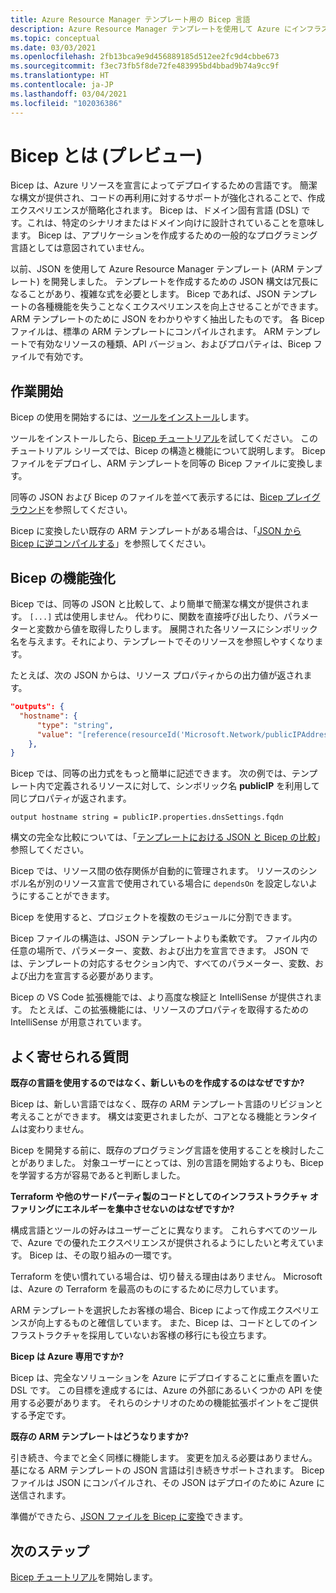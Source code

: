 ```yaml
---
title: Azure Resource Manager テンプレート用の Bicep 言語
description: Azure Resource Manager テンプレートを使用して Azure にインフラストラクチャをデプロイするための Bicep 言語について説明します。
ms.topic: conceptual
ms.date: 03/03/2021
ms.openlocfilehash: 2fb13bca9e9d456889185d512ee2fc9d4cbbe673
ms.sourcegitcommit: f3ec73fb5f8de72fe483995bd4bbad9b74a9cc9f
ms.translationtype: HT
ms.contentlocale: ja-JP
ms.lasthandoff: 03/04/2021
ms.locfileid: "102036386"
---
```

# <a name="what-is-bicep-preview"></a>Bicep とは (プレビュー)

Bicep は、Azure リソースを宣言によってデプロイするための言語です。 簡潔な構文が提供され、コードの再利用に対するサポートが強化されることで、作成エクスペリエンスが簡略化されます。 Bicep は、ドメイン固有言語 (DSL) です。これは、特定のシナリオまたはドメイン向けに設計されていることを意味します。 Bicep は、アプリケーションを作成するための一般的なプログラミング言語としては意図されていません。

以前、JSON を使用して Azure Resource Manager テンプレート (ARM テンプレート) を開発しました。 テンプレートを作成するための JSON 構文は冗長になることがあり、複雑な式を必要とします。 Bicep であれば、JSON テンプレートの各種機能を失うことなくエクスペリエンスを向上させることができます。 ARM テンプレートのために JSON をわかりやすく抽出したものです。 各 Bicep ファイルは、標準の ARM テンプレートにコンパイルされます。 ARM テンプレートで有効なリソースの種類、API バージョン、およびプロパティは、Bicep ファイルで有効です。

## <a name="get-started"></a>作業開始

Bicep の使用を開始するには、[ツールをインストール](https://github.com/Azure/bicep/blob/main/docs/installing.md)します。

ツールをインストールしたら、[Bicep チュートリアル](./bicep-tutorial-create-first-bicep.md)を試してください。 このチュートリアル シリーズでは、Bicep の構造と機能について説明します。 Bicep ファイルをデプロイし、ARM テンプレートを同等の Bicep ファイルに変換します。

同等の JSON および Bicep のファイルを並べて表示するには、[Bicep プレイグラウンド](https://aka.ms/bicepdemo)を参照してください。

Bicep に変換したい既存の ARM テンプレートがある場合は、「[JSON から Bicep に逆コンパイルする](compare-template-syntax.md#decompile-json-to-bicep)」を参照してください。

## <a name="bicep-improvements"></a>Bicep の機能強化

Bicep では、同等の JSON と比較して、より簡単で簡潔な構文が提供されます。 `[...]` 式は使用しません。 代わりに、関数を直接呼び出したり、パラメーターと変数から値を取得したりします。 展開された各リソースにシンボリック名を与えます。それにより、テンプレートでそのリソースを参照しやすくなります。

たとえば、次の JSON からは、リソース プロパティからの出力値が返されます。

```json
"outputs": {
  "hostname": {
      "type": "string",
      "value": "[reference(resourceId('Microsoft.Network/publicIPAddresses', variables('publicIPAddressName'))).dnsSettings.fqdn]"
    },
}
```

Bicep では、同等の出力式をもっと簡単に記述できます。 次の例では、テンプレート内で定義されるリソースに対して、シンボリック名 **publicIP** を利用して同じプロパティが返されます。

```bicep
output hostname string = publicIP.properties.dnsSettings.fqdn
```

構文の完全な比較については、「[テンプレートにおける JSON と Bicep の比較](compare-template-syntax.md)」参照してください。

Bicep では、リソース間の依存関係が自動的に管理されます。 リソースのシンボル名が別のリソース宣言で使用されている場合に `dependsOn` を設定しないようにすることができます。

Bicep を使用すると、プロジェクトを複数のモジュールに分割できます。

Bicep ファイルの構造は、JSON テンプレートよりも柔軟です。 ファイル内の任意の場所で、パラメーター、変数、および出力を宣言できます。 JSON では、テンプレートの対応するセクション内で、すべてのパラメーター、変数、および出力を宣言する必要があります。

Bicep の VS Code 拡張機能では、より高度な検証と IntelliSense が提供されます。 たとえば、この拡張機能には、リソースのプロパティを取得するための IntelliSense が用意されています。

## <a name="faq"></a>よく寄せられる質問

**既存の言語を使用するのではなく、新しいものを作成するのはなぜですか?**

Bicep は、新しい言語ではなく、既存の ARM テンプレート言語のリビジョンと考えることができます。 構文は変更されましたが、コアとなる機能とランタイムは変わりません。

Bicep を開発する前に、既存のプログラミング言語を使用することを検討したことがありました。 対象ユーザーにとっては、別の言語を開始するよりも、Bicep を学習する方が容易であると判断しました。

**Terraform や他のサードパーティ製のコードとしてのインフラストラクチャ オファリングにエネルギーを集中させないのはなぜですか?**

構成言語とツールの好みはユーザーごとに異なります。 これらすべてのツールで、Azure での優れたエクスペリエンスが提供されるようにしたいと考えています。 Bicep は、その取り組みの一環です。

Terraform を使い慣れている場合は、切り替える理由はありません。 Microsoft は、Azure の Terraform を最高のものにするために尽力しています。

ARM テンプレートを選択したお客様の場合、Bicep によって作成エクスペリエンスが向上するものと確信しています。 また、Bicep は、コードとしてのインフラストラクチャを採用していないお客様の移行にも役立ちます。

**Bicep は Azure 専用ですか?**

Bicep は、完全なソリューションを Azure にデプロイすることに重点を置いた DSL です。 この目標を達成するには、Azure の外部にあるいくつかの API を使用する必要があります。 それらのシナリオのための機能拡張ポイントをご提供する予定です。

**既存の ARM テンプレートはどうなりますか?**

引き続き、今までと全く同様に機能します。 変更を加える必要はありません。 基になる ARM テンプレートの JSON 言語は引き続きサポートされます。 Bicep ファイルは JSON にコンパイルされ、その JSON はデプロイのために Azure に送信されます。

準備ができたら、[JSON ファイルを Bicep に変換](compare-template-syntax.md#decompile-json-to-bicep)できます。

## <a name="next-steps"></a>次のステップ

[Bicep チュートリアル](./bicep-tutorial-create-first-bicep.md)を開始します。
